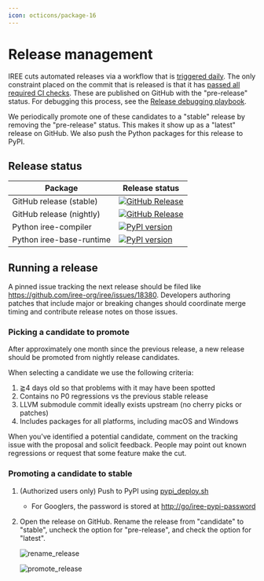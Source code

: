 ```yaml
---
icon: octicons/package-16
---
```


# Release management

IREE cuts automated releases via a workflow that is
[triggered daily](https://github.com/iree-org/iree/blob/main/.github/workflows/schedule_candidate_release.yml).
The only constraint placed on the commit that is released is that it has
[passed all required CI checks](https://github.com/iree-org/iree/blob/main/build_tools/scripts/get_latest_green.sh).
These are published on GitHub with the "pre-release" status. For debugging this
process, see the [Release debugging playbook](../debugging/releases.md).

We periodically promote one of these candidates to a "stable" release by
removing the "pre-release" status. This makes it show up as a "latest" release
on GitHub. We also push the Python packages for this release to PyPI.

## Release status

| Package | Release status |
| -- | -- |
GitHub release (stable) | [![GitHub Release](https://img.shields.io/github/v/release/iree-org/iree)](https://github.com/iree-org/iree/releases/latest)
GitHub release (nightly) | [![GitHub Release](https://img.shields.io/github/v/release/iree-org/iree?include_prereleases)](https://github.com/iree-org/iree/releases)
Python iree-compiler | [![PyPI version](https://badge.fury.io/py/iree-compiler.svg)](https://badge.fury.io/py/iree-compiler)
Python iree-base-runtime | [![PyPI version](https://badge.fury.io/py/iree-base-runtime.svg)](https://badge.fury.io/py/iree-base-runtime)

## Running a release

A pinned issue tracking the next release should be filed like
<https://github.com/iree-org/iree/issues/18380>. Developers authoring patches
that include major or breaking changes should coordinate merge timing and
contribute release notes on those issues.

### Picking a candidate to promote

After approximately one month since the previous release, a new release should
be promoted from nightly release candidates.

When selecting a candidate we use the following criteria:

1. ⪆4 days old so that problems with it may have been spotted
2. Contains no P0 regressions vs the previous stable release
3. LLVM submodule commit ideally exists upstream (no cherry picks or patches)
4. Includes packages for all platforms, including macOS and Windows

When you've identified a potential candidate, comment on the tracking issue with
the proposal and solicit feedback. People may point out known regressions or
request that some feature make the cut.

### Promoting a candidate to stable

1. (Authorized users only) Push to PyPI using
    [pypi_deploy.sh](https://github.com/iree-org/iree/blob/main//build_tools/python_deploy/pypi_deploy.sh)

    * For Googlers, the password is stored at <http://go/iree-pypi-password>

2. Open the release on GitHub. Rename the release from "candidate" to "stable",
    uncheck the option for "pre-release", and check the option for "latest".

    ![rename_release](./release-renaming.png)

    ![promote_release](./release-promotion.png)
